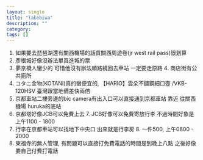 ```yaml
---
layout: single
title: "lakebiwa"
description: ""
category: 
tags: []
---
```


1. 如果要去琵琶湖還有關西機場的話買關西周遊卷(jr west rail pass)很划算
2. 彥根城好像沒辦法單買進城的票
3. 夢京橋人蠻少的 可惜他沒有辦法順路繞回去車站 一定要走原路
	4. 商店街有公共廁所
5. コタニ金物(KOTANI)真的蠻便宜的, 【HARIO】雲朵不鏽鋼細口壺 /VKB-120HSV 臺灣跟當地價差快兩倍
6. 京都車站二樓旁邊的bic camera有出入口可以直接通到京都車站 靠近 往關西機場 huruka的底站　
6. 京都塔好像JCB可以免費上去
	7. JCB好像可以免費寄放行李 不過時間好象是上午1100 - 1800
7. 行李在京都車站可以找地下中央口 出來就是行李房
	8. 一件500, 上午0800 - 2000
9. 東福寺的無人管理, 有問題可以直接打免費電話的時間是到晚上八點 之後好像要自己付費打電話